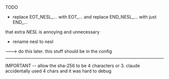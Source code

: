 
TODO 

- replace EOT_NESL_... with EOT_... and replace END_NESL_... with just END_...

that extra _NESL_ is annoying and unnecessary

- rename nesl to nesl

---> do this later.  this stuff should be in the config

----


IMPORTANT -- allow the sha-256 to be 4 characters or 3.  claude accidentally used 4 chars and it was hard to debug